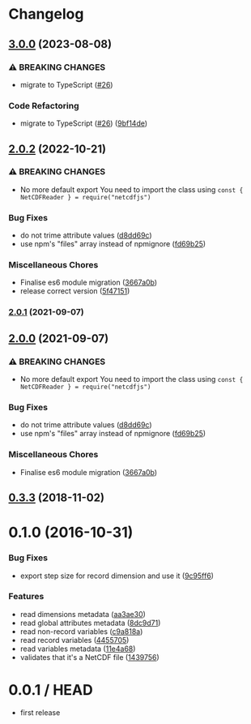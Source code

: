 # Changelog

## [3.0.0](https://github.com/cheminfo/netcdfjs/compare/v2.0.2...v3.0.0) (2023-08-08)


### ⚠ BREAKING CHANGES

* migrate to TypeScript ([#26](https://github.com/cheminfo/netcdfjs/issues/26))

### Code Refactoring

* migrate to TypeScript ([#26](https://github.com/cheminfo/netcdfjs/issues/26)) ([9bf14de](https://github.com/cheminfo/netcdfjs/commit/9bf14dea6e2523304aae29d5f0520648dfb5eef3))

## [2.0.2](https://github.com/cheminfo/netcdfjs/compare/v0.7.0...v2.0.2) (2022-10-21)


### ⚠ BREAKING CHANGES

* No more default export You need to import the class using `const { NetCDFReader } = require("netcdfjs")`

### Bug Fixes

* do not trime attribute values ([d8dd69c](https://github.com/cheminfo/netcdfjs/commit/d8dd69c6582a7372630fb991e537e2dbff1da68b))
* use npm's "files" array instead of npmignore ([fd69b25](https://github.com/cheminfo/netcdfjs/commit/fd69b2575103c4cc16a91472c702a8716115066c))


### Miscellaneous Chores

* Finalise es6 module migration ([3667a0b](https://github.com/cheminfo/netcdfjs/commit/3667a0b6be1c1ab444e46b620f38234dcac5c87c))
* release correct version ([5f47151](https://github.com/cheminfo/netcdfjs/commit/5f471511c77d6176126a4198cde863e900a6e4bf))

### [2.0.1](https://github.com/cheminfo/netcdfjs/compare/v2.0.0...v2.0.1) (2021-09-07)

## [2.0.0](https://github.com/cheminfo/netcdfjs/compare/v0.7.0...v2.0.0) (2021-09-07)


### ⚠ BREAKING CHANGES

* No more default export
You need to import the class using `const { NetCDFReader } = require("netcdfjs")`

### Bug Fixes

* do not trime attribute values ([d8dd69c](https://github.com/cheminfo/netcdfjs/commit/d8dd69c6582a7372630fb991e537e2dbff1da68b))
* use npm's "files" array instead of npmignore ([fd69b25](https://github.com/cheminfo/netcdfjs/commit/fd69b2575103c4cc16a91472c702a8716115066c))


### Miscellaneous Chores

* Finalise es6 module migration ([3667a0b](https://github.com/cheminfo/netcdfjs/commit/3667a0b6be1c1ab444e46b620f38234dcac5c87c))

<a name="0.3.3"></a>
## [0.3.3](https://github.com/cheminfo-js/netcdfjs/compare/v0.3.2...v0.3.3) (2018-11-02)



<a name="0.1.0"></a>
# 0.1.0 (2016-10-31)


### Bug Fixes

* export step size for record dimension and use it ([9c95ff6](https://github.com/cheminfo-js/netcdfjs/commit/9c95ff6))


### Features

* read dimensions metadata ([aa3ae30](https://github.com/cheminfo-js/netcdfjs/commit/aa3ae30))
* read global attributes metadata ([8dc9d71](https://github.com/cheminfo-js/netcdfjs/commit/8dc9d71))
* read non-record variables ([c9a818a](https://github.com/cheminfo-js/netcdfjs/commit/c9a818a))
* read record variables ([4455705](https://github.com/cheminfo-js/netcdfjs/commit/4455705))
* read variables metadata ([11e4a68](https://github.com/cheminfo-js/netcdfjs/commit/11e4a68))
* validates that it's a NetCDF file ([1439756](https://github.com/cheminfo-js/netcdfjs/commit/1439756))



0.0.1 / HEAD
============

* first release
